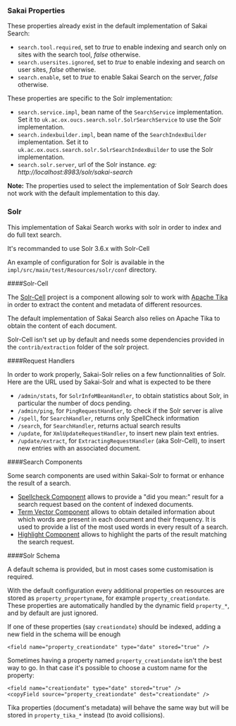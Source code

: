 ### Sakai Properties

These properties already exist in the default implementation of Sakai Search:

- `search.tool.required`, set to *true* to enable indexing and search only on
sites with the search tool, *false* otherwise.
- `search.usersites.ignored`, set to *true* to enable indexing and search on
user sites, *false* otherwise.
- `search.enable`, set to *true* to enable Sakai Search on the server, *false*
otherwise.

These properties are specific to the Solr implementation:

- `search.service.impl`, bean name of the `SearchService` implementation.
Set it to `uk.ac.ox.oucs.search.solr.SolrSearchService` to use the Solr
implementation.
- `search.indexbuilder.impl`, bean name of the `SearchIndexBuilder`
implementation.
Set it to `uk.ac.ox.oucs.search.solr.SolrSearchIndexBuilder` to use the Solr
implementation.
- `search.solr.server`, url of the Solr instance.
*eg: http://localhost:8983/solr/sakai-search*

**Note:**
The properties used to select the implementation of Solr Search does not work
with the default implementation to this day.

### Solr

This implementation of Sakai Search works with solr in order to index and do
full text search.

It's recommanded to use Solr 3.6.x with Solr-Cell

An example of configuration for Solr is available in the
`impl/src/main/test/Resources/solr/conf` directory.

####Solr-Cell

The [Solr-Cell](http://wiki.apache.org/solr/ExtractingRequestHandler) project is
a component allowing solr to work with [Apache Tika](http://tika.apache.org/) in
order to extract the content and metadata of different resources.

The default implementation of Sakai Search also relies on Apache Tika to obtain
the content of each document.

Solr-Cell isn't set up by default and needs some dependencies provided in the
`contrib/extraction` folder of the solr project.

####Request Handlers

In order to work properly, Sakai-Solr relies on a few functionnalities of Solr.
Here are the URL used by Sakai-Solr and what is expected to be there

- `/admin/stats`, for `SolrInfoMBeanHandler`, to obtain statistics about
Solr, in particular the number of docs
pending.
- `/admin/ping`, for `PingRequestHandler`, to check if the Solr server
is alive
- `/spell`, for `SearchHandler`, returns only SpellCheck information
- `/search`, for `SearchHandler`, returns actual search results
- `/update`, for `XmlUpdateRequestHandler`, to insert new plain text entries.
- `/update/extract`, for `ExtractingRequestHandler` (aka Solr-Cell), to insert
new entries with an associated document.  

####Search Components

Some search components are used within Sakai-Solr to format or enhance the
result of a search.

- [Spellcheck Component](http://wiki.apache.org/solr/SpellCheckComponent)
allows to provide a "did you mean:" result for a search request based on the
content of indexed documents.
- [Term Vector Component](http://wiki.apache.org/solr/TermVectorComponent)
allows to obtain detailed information about which words are present in each
document and their frequency. It is used to provide a list of the most used
words in every result of a search.
- [Highlight Component](http://wiki.apache.org/solr/HighlightingParameters)
allows to highlight the parts of the result matching the search request.

####Solr Schema

A default schema is provided, but in most cases some customisation is required.

With the default configuration every additional properties on resources are stored as `property_propertyname`, for
example `property_creationdate`.
These properties are automatically handled by the dynamic field `property_*`, and by default are just ignored.

If one of these properties (say `creationdate`) should be indexed, adding a new field in the schema will be enough

    <field name="property_creationdate" type="date" stored="true" />

Sometimes having a property named `property_creationdate` isn't the best way to go. In that case it's possible to choose
a custom name for the property:

    <field name="creationdate" type="date" stored="true" />
    <copyField source="property_creationdate" dest="creationdate" />


Tika properties (document's metadata) will behave the same way but will be stored in `property_tika_*` instead (to avoid
collisions).

